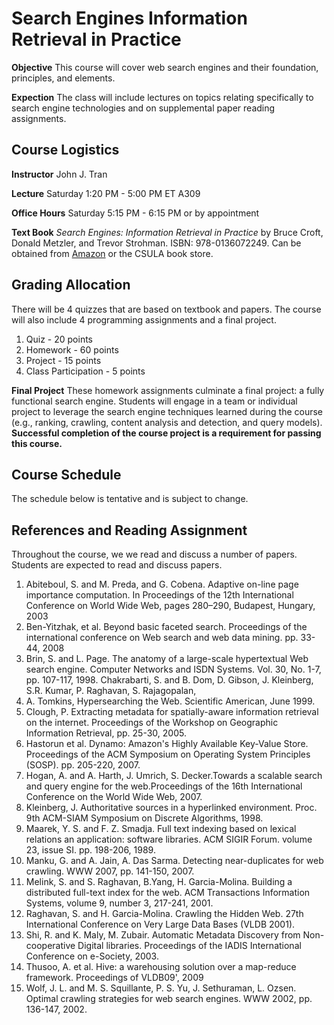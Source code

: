 # Search Engines Information Retrieval in Practice

**Objective** This course will cover web search engines and their foundation, principles, and elements.

**Expection** The class will include lectures on topics relating specifically to search engine technologies and on supplemental paper reading assignments. 

## Course Logistics

**Instructor** John J. Tran

**Lecture** Saturday 1:20 PM - 5:00 PM ET A309

**Office Hours** Saturday 5:15 PM - 6:15 PM or by appointment

**Text Book** _Search Engines: Information Retrieval in Practice_ by Bruce Croft, Donald Metzler, and Trevor Strohman. ISBN: 978-0136072249.  Can be obtained from [Amazon](http://www.amazon.com/Search-Engines-Information-Retrieval-Practice/dp/0136072240) or the CSULA book store.

## Grading Allocation

There will be 4 quizzes that are based on textbook and papers. The course will also include 4 programming assignments and a final project.

1. Quiz - 20 points
2. Homework - 60 points
3. Project - 15 points
4. Class Participation - 5 points

**Final Project** These homework assignments culminate a final project: a fully functional search engine. Students will engage in a team or individual project to leverage the search engine techniques learned during the course (e.g., ranking, crawling, content analysis and detection, and query models). **Successful completion of the course project is a requirement for passing this course.**

## Course Schedule

The schedule below is tentative and is subject to change.

## References and Reading Assignment

Throughout the course, we we read and discuss a number of papers. Students are expected to read and discuss papers.

1. Abiteboul, S. and M. Preda, and G. Cobena. Adaptive on-line page importance computation. In Proceedings of the 12th International Conference on World Wide Web, pages 280–290, Budapest, Hungary, 2003
2. Ben-Yitzhak, et al. Beyond basic faceted search. Proceedings of the international conference on Web search and web data mining. pp. 33-44, 2008
3. Brin, S. and L. Page. The anatomy of a large-scale hypertextual Web search engine. Computer Networks and ISDN Systems. Vol. 30, No. 1-7, pp. 107-117, 1998. Chakrabarti, S. and B. Dom, D. Gibson, J. Kleinberg, S.R. Kumar, P. Raghavan, S. Rajagopalan,
4. A. Tomkins, Hypersearching the Web. Scientific American, June 1999.
5. Clough, P. Extracting metadata for spatially-aware information retrieval on the internet. Proceedings of the Workshop on Geographic Information Retrieval, pp. 25-30, 2005.
6. Hastorun et al. Dynamo: Amazon's Highly Available Key-Value Store. Proceedings of the ACM Symposium on Operating System Principles (SOSP). pp. 205-220, 2007.
7. Hogan, A. and A. Harth, J. Umrich, S. Decker.Towards a scalable search and query engine for the web.Proceedings of the 16th International Conference on the World Wide Web, 2007.
8. Kleinberg, J. Authoritative sources in a hyperlinked environment. Proc. 9th ACM-SIAM Symposium on Discrete Algorithms, 1998.
9. Maarek, Y. S. and F. Z. Smadja. Full text indexing based on lexical relations an application: software libraries. ACM SIGIR Forum. volume 23, issue SI. pp. 198-206, 1989.
10. Manku, G. and A. Jain, A. Das Sarma. Detecting near-duplicates for web crawling. WWW 2007, pp. 141-150, 2007.
11. Melink, S. and S. Raghavan, B.Yang, H. Garcia-Molina. Building a distributed full-text index for the web. ACM Transactions Information Systems, volume 9, number 3, 217-241, 2001.
12. Raghavan, S. and H. Garcia-Molina. Crawling the Hidden Web. 27th International Conference on Very Large Data Bases (VLDB 2001).
13. Shi, R. and K. Maly, M. Zubair. Automatic Metadata Discovery from Non-cooperative Digital libraries. Proceedings of the IADIS International Conference on e-Society, 2003.
14. Thusoo, A. et al. Hive: a warehousing solution over a map-reduce framework. Proceedings of VLDB09', 2009
15. Wolf, J. L. and M. S. Squillante, P. S. Yu, J. Sethuraman, L. Ozsen. Optimal crawling strategies for web search engines. WWW 2002, pp. 136-147, 2002.
